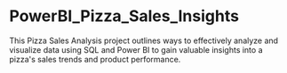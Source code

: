 # PowerBI_Pizza_Sales_Insights
This Pizza Sales Analysis project outlines ways to effectively analyze and visualize data using SQL and Power BI to gain valuable insights into a pizza's sales trends and product performance.
